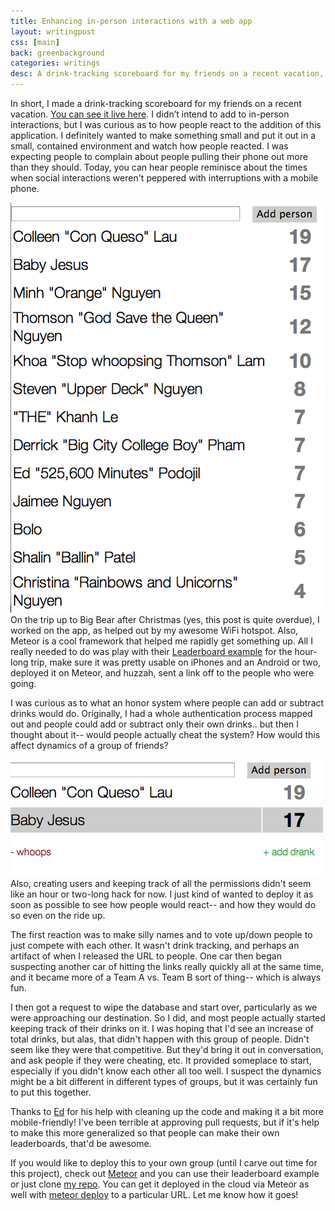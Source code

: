 ```yaml
---
title: Enhancing in-person interactions with a web app
layout: writingpost
css: [main]
back: greenbackground
categories: writings
desc: A drink-tracking scoreboard for my friends on a recent vacation, and how it impacted in-person interactions.
---
```


In short, I made a drink-tracking scoreboard for my friends on a recent vacation. [You can see it live here][6]. I didn’t intend to add to in-person interactions, but I was curious as to how people react to the addition of this application. I definitely wanted to make something small and put it out in a small, contained environment and watch how people reacted. I was expecting people to complain about people pulling their phone out more than they should. Today, you can hear people reminisce about the times when social interactions weren't peppered with interruptions with a mobile phone.

<img src="/images/writings/drinks1.png" class="wrapimg"></img>
On the trip up to Big Bear after Christmas (yes, this post is quite overdue), I worked on the app, as helped out by my awesome WiFi hotspot. Also, Meteor is a cool framework that helped me rapidly get something up. All I really needed to do was play with their [Leaderboard example][5] for the hour-long trip, make sure it was pretty usable on iPhones and an Android or two, deployed it on Meteor, and huzzah, sent a link off to the people who were going. 

I was curious as to what an honor system where people can add or subtract drinks would do. Originally, I had a whole authentication process mapped out and people could add or subtract only their own drinks.. but then I thought about it-- would people actually cheat the system? How would this affect dynamics of a group of friends?

<img src="/images/writings/drinks2.png" class="wrapimg"></img>
Also, creating users and keeping track of all the permissions didn't seem like an hour or two-long hack for now. I just kind of wanted to deploy it as soon as possible to see how people would react-- and how they would do so even on the ride up.

The first reaction was to make silly names and to vote up/down people to just compete with each other. It wasn't drink tracking, and perhaps an artifact of when I released the URL to people. One car then began suspecting another car of hitting the links really quickly all at the same time, and it became more of a Team A vs. Team B sort of thing-- which is always fun.

I then got a request to wipe the database and start over, particularly as we were approaching our destination. So I did, and most people actually started keeping track of their drinks on it. I was hoping that I'd see an increase of total drinks, but alas, that didn't happen with this group of people. Didn't seem like they were that competitive. But they'd bring it out in conversation, and ask people if they were cheating, etc. It provided someplace to start, especially if you didn't know each other all too well. I suspect the dynamics might be a bit different in different types of groups, but it was certainly fun to put this together.

Thanks to [Ed][2] for his help with cleaning up the code and making it a bit more mobile-friendly! I've been terrible at approving pull requests, but if it's help to make this more generalized so that people can make their own leaderboards, that'd be awesome.

If you would like to deploy this to your own group (until I carve out time for this project), check out [Meteor][1] and you can use their leaderboard example or just clone [my repo][3]. You can get it deployed in the cloud via Meteor as well with [meteor deploy][4] to a particular URL. Let me know how it goes!

[1]: http://meteor.com/
[2]: https://github.com/podopie
[3]: https://github.com/chrnguyen/leaderboard
[4]: http://docs.meteor.com/#meteordeploy
[5]: http://meteor.com/examples/leaderboard
[6]: http://draaanks.meteor.com/
